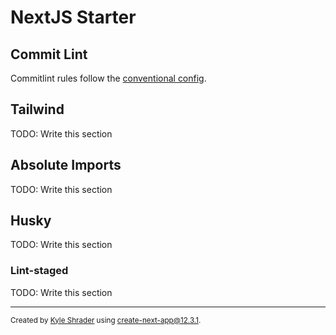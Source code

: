 # NextJS Starter

## Commit Lint

Commitlint rules follow the [conventional config](https://www.npmjs.com/package/@commitlint/config-conventional).

## Tailwind

TODO: Write this section

## Absolute Imports

TODO: Write this section

## Husky

TODO: Write this section

### Lint-staged

TODO: Write this section

---
<sub>Created by [Kyle Shrader](https://github.com/kyleshrader) using [create-next-app@12.3.1](https://www.npmjs.com/package/create-next-app).</sub>